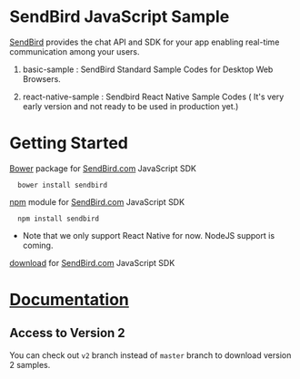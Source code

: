 # SendBird JavaScript Sample

[SendBird](https://sendbird.com) provides the chat API and SDK for your app enabling real-time communication among your users.  

1) basic-sample : SendBird Standard Sample Codes for Desktop Web Browsers.

2) react-native-sample : Sendbird React Native Sample Codes ( It's very early version and not ready to be used in production yet.) 


# Getting Started  
  
[Bower](http://bower.io) package for [SendBird.com](https://sendbird.com) JavaScript SDK  

      bower install sendbird


[npm](https://www.npmjs.com/package/sendbird) module for [SendBird.com](https://sendbird.com) JavaScript SDK  

      npm install sendbird

* Note that we only support React Native for now. NodeJS support is coming.

[download](https://github.com/smilefam/SendBird-SDK-JavaScript) for [SendBird.com](https://sendbird.com) JavaScript SDK


# [Documentation](https://docs.sendbird.com/javascript)  

## Access to Version 2

You can check out `v2` branch instead of `master` branch to download version 2 samples.


